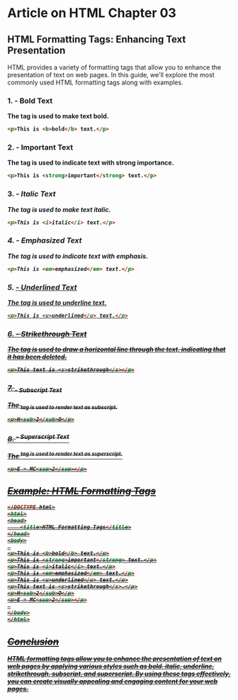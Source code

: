 
# Article on HTML Chapter 03
## HTML Formatting Tags: Enhancing Text Presentation

HTML provides a variety of formatting tags that allow you to enhance the presentation of text on web pages. In this guide, we'll explore the most commonly used HTML formatting tags along with examples.

### 1. <b> - Bold Text
The <b> tag is used to make text bold.
```html
<p>This is <b>bold</b> text.</p>
```

### 2. <strong> - Important Text
The <strong> tag is used to indicate text with strong importance.
```html
<p>This is <strong>important</strong> text.</p>
```

### 3. <i> - Italic Text
The <i> tag is used to make text italic.
```html
<p>This is <i>italic</i> text.</p>
```

### 4. <em> - Emphasized Text
The <em> tag is used to indicate text with emphasis.
```html
<p>This is <em>emphasized</em> text.</p>
```

### 5. <u> - Underlined Text
The <u> tag is used to underline text.
```html
<p>This is <u>underlined</u> text.</p>
```
### 6. <s> - Strikethrough Text
The <s> tag is used to draw a horizontal line through the text, indicating that it has been deleted.
```html
<p>This text is <s>strikethrough</s></p>
```
### 7. <sub> - Subscript Text
The <sub> tag is used to render text as subscript.
```html
<p>H<sub>2</sub>O</p>
```

### 8. <sup> - Superscript Text
The <sup> tag is used to render text as superscript.
```html
<p>E = MC<sup>2</sup></p>
```

## Example: HTML Formatting Tags
```html
<!DOCTYPE html>
<html>
<head>
    <title>HTML Formatting Tags</title>
</head>
<body>
 
<p>This is <b>bold</b> text.</p>
<p>This is <strong>important</strong> text.</p>
<p>This is <i>italic</i> text.</p>
<p>This is <em>emphasized</em> text.</p>
<p>This is <u>underlined</u> text.</p>
<p>This text is <s>strikethrough</s>.</p>
<p>H<sub>2</sub>O</p>
<p>E = MC<sup>2</sup></p>
 
</body>
</html>
```

## Conclusion
HTML formatting tags allow you to enhance the presentation of text on web pages by applying various styles such as bold, italic, underline, strikethrough, subscript, and superscript. By using these tags effectively, you can create visually appealing and engaging content for your web pages.